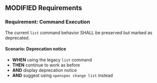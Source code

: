 ## MODIFIED Requirements

### Requirement: Command Execution

The current `list` command behavior SHALL be preserved but marked as deprecated.

#### Scenario: Deprecation notice

- **WHEN** using the legacy `list` command
- **THEN** continue to work as before
- **AND** display deprecation notice
- **AND** suggest using `openspec change list` instead